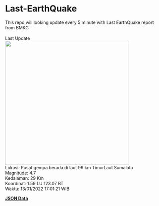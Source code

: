 # Last-EarthQuake
This repo will looking update every 5 minute with Last EarthQuake report from BMKG
<br>
<br>
Last Update
<br>
<img src="https://ews.bmkg.go.id/TEWS/data/20220113170121.mmi.jpg" width="400"/>
<br>
Lokasi: Pusat gempa berada di laut 99 km TimurLaut Sumalata <br>
Magnitude: 4.7 <br>
Kedalaman: 29 Km <br>
Koordinat: 1.59 LU 123.07 BT <br>
Waktu: 13/01/2022 17:01:21 WIB <br>

<a href="./data/data.json">**JSON Data**</a>
